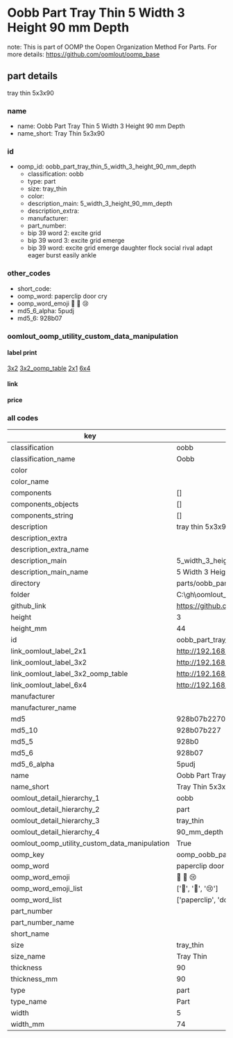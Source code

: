 # Oobb Part Tray Thin 5 Width 3 Height 90 mm Depth  

note: This is part of OOMP the Oopen Organization Method For Parts. For more details: https://github.com/oomlout/oomp_base

##  part details
  



tray thin 5x3x90



### name
* name: Oobb Part Tray Thin 5 Width 3 Height 90 mm Depth
* name_short: Tray Thin 5x3x90 
### id
* oomp_id: oobb_part_tray_thin_5_width_3_height_90_mm_depth
  * classification: oobb
  * type: part
  * size: tray_thin
  * color: 
  * description_main: 5_width_3_height_90_mm_depth
  * description_extra: 
  * manufacturer: 
  * part_number: 
  * bip 39 word 2: excite grid
  * bip 39 word 3: excite grid emerge
  * bip 39 word: excite grid emerge daughter flock social rival adapt eager burst easily ankle

### other_codes
* short_code: 
* oomp_word: paperclip door cry
* oomp_word_emoji :paperclip: :door: :cry:
* md5_6_alpha: 5pudj
* md5_6: 928b07






### oomlout_oomp_utility_custom_data_manipulation
#### label print
[3x2](http://192.168.1.245:1112/?label=oomp%205pudj)
[3x2_oomp_table](http://192.168.1.108:1112/?label=oomp%205pudj)
[2x1](http://192.168.1.242:1112/?label=oomp%205pudj)
[6x4](http://192.168.1.55:1112/?label=oomp%205pudj)    

#### link

                              

#### price







### all codes 
| key | value |  
| --- | --- |  
| classification | oobb |  
| classification_name | Oobb |  
| color |  |  
| color_name |  |  
| components | [] |  
| components_objects | [] |  
| components_string | [] |  
| description | tray thin 5x3x90 |  
| description_extra |  |  
| description_extra_name |  |  
| description_main | 5_width_3_height_90_mm_depth |  
| description_main_name | 5 Width 3 Height 90 mm Depth |  
| directory | parts/oobb_part_tray_thin_5_width_3_height_90_mm_depth |  
| folder | C:\gh\oomlout_oobb_version_4_generated_parts\things\oobb_part_tray_thin_5_width_3_height_90_mm_depth |  
| github_link | https://github.com/oomlout/oomlout_oomp_part_src/tree/main/parts/oobb_part_tray_thin_5_width_3_height_90_mm_depth |  
| height | 3 |  
| height_mm | 44 |  
| id | oobb_part_tray_thin_5_width_3_height_90_mm_depth |  
| link_oomlout_label_2x1 | http://192.168.1.242:1112/?label=oomp%205pudj |  
| link_oomlout_label_3x2 | http://192.168.1.245:1112/?label=oomp%205pudj |  
| link_oomlout_label_3x2_oomp_table | http://192.168.1.108:1112/?label=oomp%205pudj |  
| link_oomlout_label_6x4 | http://192.168.1.55:1112/?label=oomp%205pudj |  
| manufacturer |  |  
| manufacturer_name |  |  
| md5 | 928b07b22703175737aca37c91599a76 |  
| md5_10 | 928b07b227 |  
| md5_5 | 928b0 |  
| md5_6 | 928b07 |  
| md5_6_alpha | 5pudj |  
| name | Oobb Part Tray Thin 5 Width 3 Height 90 mm Depth |  
| name_short | Tray Thin 5x3x90  |  
| oomlout_detail_hierarchy_1 | oobb |  
| oomlout_detail_hierarchy_2 | part |  
| oomlout_detail_hierarchy_3 | tray_thin |  
| oomlout_detail_hierarchy_4 | 90_mm_depth |  
| oomlout_oomp_utility_custom_data_manipulation | True |  
| oomp_key | oomp_oobb_part_tray_thin_5_width_3_height_90_mm_depth |  
| oomp_word | paperclip door cry |  
| oomp_word_emoji | :paperclip: :door: :cry: |  
| oomp_word_emoji_list | [':paperclip:', ':door:', ':cry:'] |  
| oomp_word_list | ['paperclip', 'door', 'cry'] |  
| part_number |  |  
| part_number_name |  |  
| short_name |  |  
| size | tray_thin |  
| size_name | Tray Thin |  
| thickness | 90 |  
| thickness_mm | 90 |  
| type | part |  
| type_name | Part |  
| width | 5 |  
| width_mm | 74 |  
